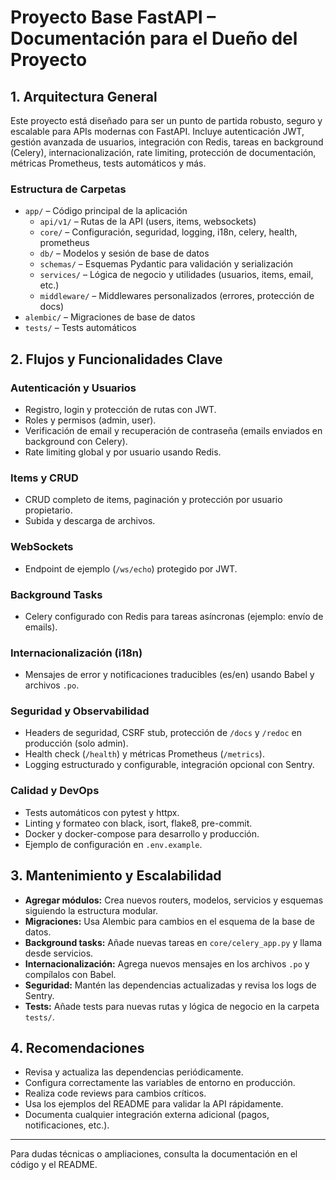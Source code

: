 # Proyecto Base FastAPI – Documentación para el Dueño del Proyecto

## 1. Arquitectura General

Este proyecto está diseñado para ser un punto de partida robusto, seguro y escalable para APIs modernas con FastAPI. Incluye autenticación JWT, gestión avanzada de usuarios, integración con Redis, tareas en background (Celery), internacionalización, rate limiting, protección de documentación, métricas Prometheus, tests automáticos y más.

### Estructura de Carpetas
- `app/` – Código principal de la aplicación
  - `api/v1/` – Rutas de la API (users, items, websockets)
  - `core/` – Configuración, seguridad, logging, i18n, celery, health, prometheus
  - `db/` – Modelos y sesión de base de datos
  - `schemas/` – Esquemas Pydantic para validación y serialización
  - `services/` – Lógica de negocio y utilidades (usuarios, items, email, etc.)
  - `middleware/` – Middlewares personalizados (errores, protección de docs)
- `alembic/` – Migraciones de base de datos
- `tests/` – Tests automáticos

## 2. Flujos y Funcionalidades Clave

### Autenticación y Usuarios
- Registro, login y protección de rutas con JWT.
- Roles y permisos (admin, user).
- Verificación de email y recuperación de contraseña (emails enviados en background con Celery).
- Rate limiting global y por usuario usando Redis.

### Items y CRUD
- CRUD completo de items, paginación y protección por usuario propietario.
- Subida y descarga de archivos.

### WebSockets
- Endpoint de ejemplo (`/ws/echo`) protegido por JWT.

### Background Tasks
- Celery configurado con Redis para tareas asíncronas (ejemplo: envío de emails).

### Internacionalización (i18n)
- Mensajes de error y notificaciones traducibles (es/en) usando Babel y archivos `.po`.

### Seguridad y Observabilidad
- Headers de seguridad, CSRF stub, protección de `/docs` y `/redoc` en producción (solo admin).
- Health check (`/health`) y métricas Prometheus (`/metrics`).
- Logging estructurado y configurable, integración opcional con Sentry.

### Calidad y DevOps
- Tests automáticos con pytest y httpx.
- Linting y formateo con black, isort, flake8, pre-commit.
- Docker y docker-compose para desarrollo y producción.
- Ejemplo de configuración en `.env.example`.

## 3. Mantenimiento y Escalabilidad

- **Agregar módulos:** Crea nuevos routers, modelos, servicios y esquemas siguiendo la estructura modular.
- **Migraciones:** Usa Alembic para cambios en el esquema de la base de datos.
- **Background tasks:** Añade nuevas tareas en `core/celery_app.py` y llama desde servicios.
- **Internacionalización:** Agrega nuevos mensajes en los archivos `.po` y compílalos con Babel.
- **Seguridad:** Mantén las dependencias actualizadas y revisa los logs de Sentry.
- **Tests:** Añade tests para nuevas rutas y lógica de negocio en la carpeta `tests/`.

## 4. Recomendaciones
- Revisa y actualiza las dependencias periódicamente.
- Configura correctamente las variables de entorno en producción.
- Realiza code reviews para cambios críticos.
- Usa los ejemplos del README para validar la API rápidamente.
- Documenta cualquier integración externa adicional (pagos, notificaciones, etc.).

---

Para dudas técnicas o ampliaciones, consulta la documentación en el código y el README.
